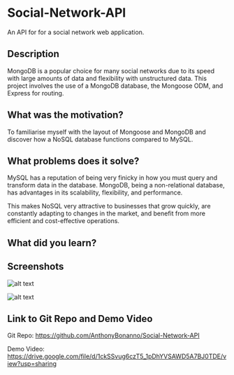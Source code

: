 # Social-Network-API
An API for for a social network web application.


## Description

MongoDB is a popular choice for many social networks due to its speed with large amounts of data and flexibility with unstructured data. This project involves the use of a MongoDB database, the Mongoose ODM, and Express for routing.


## What was the motivation?

To familiarise myself with the layout of Mongoose and MongoDB and discover how a NoSQL database functions compared to MySQL. 


## What problems does it solve?

MySQL has a reputation of being very finicky in how you must query and transform data in the database. MongoDB, being a non-relational database, has advantages in its scalability, flexibility, and performance.

This makes NoSQL very attractive to businesses that grow quickly, are constantly adapting to changes in the market, and benefit from more efficient and cost-effective operations.


## What did you learn?




## Screenshots

![alt text]()

![alt text]()


## Link to Git Repo and Demo Video

Git Repo: https://github.com/AnthonyBonanno/Social-Network-API

Demo Video: https://drive.google.com/file/d/1ckSSvug6czT5_1pDhYVSAWD5A7BJ0TDE/view?usp=sharing
